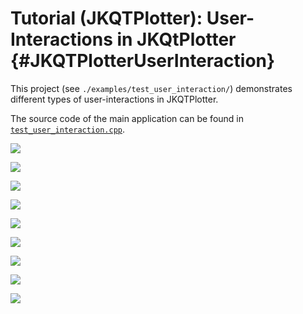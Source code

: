 # Tutorial (JKQTPlotter): User-Interactions in JKQtPlotter {#JKQTPlotterUserInteraction}
This project (see `./examples/test_user_interaction/`) demonstrates different types of user-interactions in JKQTPlotter.

The source code of the main application can be found in  [`test_user_interaction.cpp`](https://github.com/jkriege2/JKQtPlotter/tree/master/examples/test_user_interaction/test_user_interaction.cpp). 



![](https://raw.githubusercontent.com/jkriege2/JKQtPlotter/master/doc/images/contextmenu_graphvisibility.gif)

![](https://raw.githubusercontent.com/jkriege2/JKQtPlotter/master/doc/images/jkqtvanishtoolbar.gif)

![](https://raw.githubusercontent.com/jkriege2/JKQtPlotter/master/doc/images/mousepositiondisplay.gif)



![](https://raw.githubusercontent.com/jkriege2/JKQtPlotter/master/doc/images/drag_viewport.gif)

![](https://raw.githubusercontent.com/jkriege2/JKQtPlotter/master/doc/images/zoomin_mouse_contextmenu.gif)



![](https://raw.githubusercontent.com/jkriege2/JKQtPlotter/master/doc/images/draw_circle.gif)

![](https://raw.githubusercontent.com/jkriege2/JKQtPlotter/master/doc/images/draw_ellipse.gif)

![](https://raw.githubusercontent.com/jkriege2/JKQtPlotter/master/doc/images/draw_line.gif)

![](https://raw.githubusercontent.com/jkriege2/JKQtPlotter/master/doc/images/draw_rectangle.gif)


